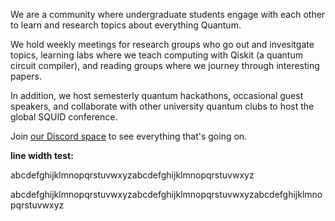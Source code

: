 We are a community where undergraduate students engage with each other to learn and research topics about everything Quantum.

We hold weekly meetings for research groups who go out and invesitgate topics, learning labs where we teach computing with Qiskit (a quantum circuit compiler), and reading groups where we journey through interesting papers.

In addition, we host semesterly quantum hackathons, occasional guest speakers, and collaborate with other university quantum clubs to host the global SQUID conference.

Join [our Discord space](https://discord.gg/UBnRaHuzF9) to see everything that's going on.

**line width test:**

abcdefghijklmnopqrstuvwxyzabcdefghijklmnopqrstuvwxyz

abcdefghijklmnopqrstuvwxyzabcdefghijklmnopqrstuvwxyzabcdefghijklmnopqrstuvwxyz

